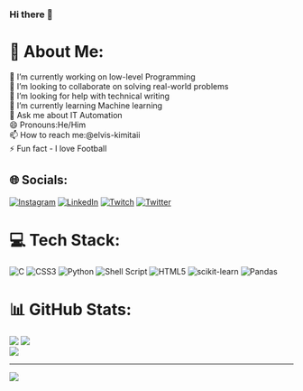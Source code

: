 ### Hi there 👋

# 💫 About Me:
🔭 I’m currently working on low-level Programming<br>👯 I’m looking to collaborate on solving real-world problems<br>🤝 I’m looking for help with technical writing<br>🌱 I’m currently learning Machine learning<br>💬 Ask me about IT Automation<br>😄 Pronouns:He/Him<br>📫 How to reach me:@elvis-kimitaii<br>⚡ Fun fact - I love Football


## 🌐 Socials:
[![Instagram](https://img.shields.io/badge/Instagram-%23E4405F.svg?logo=Instagram&logoColor=white)](https://instagram.com/e_l.vo) [![LinkedIn](https://img.shields.io/badge/LinkedIn-%230077B5.svg?logo=linkedin&logoColor=white)](https://linkedin.com/in/https://www.linkedin.com/in/elvis-cheruiyot-a54416244/)  [![Twitch](https://img.shields.io/badge/Twitch-%239146FF.svg?logo=Twitch&logoColor=white)](https://twitch.tv/elvis_kimutaii) [![Twitter](https://img.shields.io/badge/Twitter-%231DA1F2.svg?logo=Twitter&logoColor=white)](https://twitter.com/elviskimutaii) 

# 💻 Tech Stack:
![C](https://img.shields.io/badge/c-%2300599C.svg?style=for-the-badge&logo=c&logoColor=white) ![CSS3](https://img.shields.io/badge/css3-%231572B6.svg?style=for-the-badge&logo=css3&logoColor=white) ![Python](https://img.shields.io/badge/python-3670A0?style=for-the-badge&logo=python&logoColor=ffdd54) ![Shell Script](https://img.shields.io/badge/shell_script-%23121011.svg?style=for-the-badge&logo=gnu-bash&logoColor=white) ![HTML5](https://img.shields.io/badge/html5-%23E34F26.svg?style=for-the-badge&logo=html5&logoColor=white) ![scikit-learn](https://img.shields.io/badge/scikit--learn-%23F7931E.svg?style=for-the-badge&logo=scikit-learn&logoColor=white) ![Pandas](https://img.shields.io/badge/pandas-%23150458.svg?style=for-the-badge&logo=pandas&logoColor=white)
# 📊 GitHub Stats:
![](https://github-readme-stats.vercel.app/api?username=elvis-kimutai&theme=radical&hide_border=false&include_all_commits=false&count_private=false)
![](https://github-readme-streak-stats.herokuapp.com/?user=elvis-kimutai&theme=radical&hide_border=false)<br/>
![](https://github-readme-stats.vercel.app/api/top-langs/?username=elvis-kimutai&theme=radical&hide_border=false&include_all_commits=false&count_private=false&layout=compact)

---
[![](https://visitcount.itsvg.in/api?id=elvis-kimutai&icon=0&color=0)](https://visitcount.itsvg.in)

<!-- Proudly created with GPRM ( https://gprm.itsvg.in ) -->
